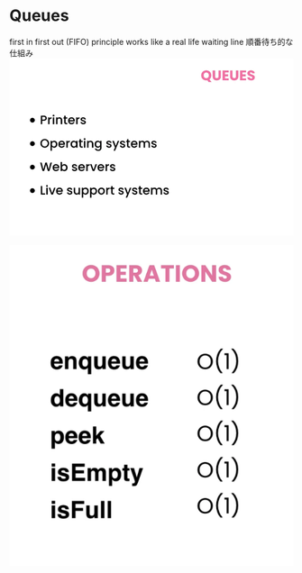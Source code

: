 # Queues
first in first out (FIFO) principle
works like a real life waiting line 
順番待ち的な仕組み
![alt text](image.png)

![alt text](image-1.png)
